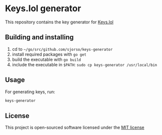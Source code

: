 # Keys.lol generator
This repository contains the key generator for [Keys.lol](https://keys.lol)

## Building and installing
1. cd to `~/go/src/github.com/sjorso/keys-generator`
2. install required packages with `go get`
3. build the executable with `go build`
4. include the executable in `$PATH`: `sudo cp keys-generator /usr/local/bin`

## Usage
For generating keys, run:

```bash
keys-generator
```

## License

This project is open-sourced software licensed under the [MIT license](http://opensource.org/licenses/MIT)
